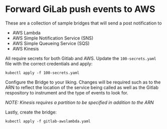 # Forward GiLab push events to AWS

These are a collection of sample bridges that will send a post notification to
  * AWS Lambda
  * AWS Simple Notification Service (SNS)
  * AWS Simple Queueing Service (SQS)
  * AWS Kinesis

All require secrets for both Gitlab and AWS. Update the `100-secrets.yaml` file
with the correct credentials and apply:

    kubectl apply -f 100-secrets.yaml


Configure the Bridge to your liking.  Changes will be required such as to the ARN
to reflect the location of the service being called as well as the Gitlab
respository to instrument and the type of events to look for.

_NOTE: Kinesis requires a partition to be specified in addition to the ARN_

Lastly, create the bridge:

    kubectl apply -f gitlab-awslambda.yaml
